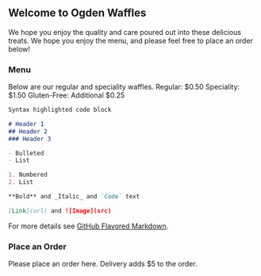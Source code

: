 ## Welcome to Ogden Waffles

We hope you enjoy the quality and care poured out into these delicious treats. We hope you enjoy the menu, and please feel free to place an order below!

### Menu

Below are our regular and speciality waffles. 
Regular: $0.50
Speciality: $1.50
Gluten-Free: Additional $0.25

```markdown
Syntax highlighted code block

# Header 1
## Header 2
### Header 3

- Bulleted
- List

1. Numbered
2. List

**Bold** and _Italic_ and `Code` text

[Link](url) and ![Image](src)
```

For more details see [GitHub Flavored Markdown](https://guides.github.com/features/mastering-markdown/).


### Place an Order

Please place an order here. Delivery adds $5 to the order. 
